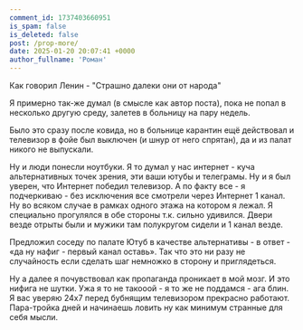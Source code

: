 ```yaml
---
comment_id: 1737403660951
is_spam: false
is_deleted: false
post: /prop-more/
date: 2025-01-20 20:07:41 +0000
author_fullname: 'Роман'
---
```


Как говорил Ленин - "Страшно далеки они от народа" 

Я примерно так-же думал (в смысле как автор поста), пока не попал в несколько другую среду, залетев в больницу на пару недель.

Было это сразу после ковида, но в больнице карантин ещё действовал и телевизор в фойе был выключен (и шнур от него спрятан), да и из палат никого не выпускали. 

Ну и люди понесли ноутбуки. Я то думал у нас интернет - куча альтернативных точек зрения, эти ваши ютубы и телеграмы. Ну и я был уверен, что Интернет победил телевизор. А по факту все - я подчеркиваю - без исключения все смотрели через Интернет 1 канал. Ну во всяком случае в рамках одного этажа на котором я лежал. Я специально прогулялся в обе стороны т.к. сильно удивился. Двери везде отрыты были и мужики там полукругом сидели и 1 канал везде.

Предложил соседу по палате Ютуб в качестве альтернативы - в ответ - «да ну нафиг - первый канал оставь». Так что это ни разу не случайность если сделать шаг немножко в сторону и приглядеться. 

Ну а далее я почувствовал как пропаганда проникает в мой мозг. И это нифига не шутки. Ужа я то не такооой - я то же не поддамся - ага блин. Я вас уверяю 24x7 перед бубнящим телевизором прекрасно работают. Пара-тройка дней и начинаешь ловить ну как минимум странные для себя мысли.

